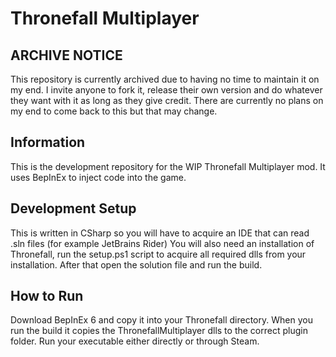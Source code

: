 # Thronefall Multiplayer

## ARCHIVE NOTICE
This repository is currently archived due to having no time to maintain it on my end.
I invite anyone to fork it, release their own version and do whatever they want with it as long as they give credit.
There are currently no plans on my end to come back to this but that may change.

## Information
This is the development repository for the WIP Thronefall Multiplayer mod.
It uses BepInEx to inject code into the game.

## Development Setup

This is written in CSharp so you will have to acquire an IDE that can read .sln files (for example JetBrains Rider)
You will also need an installation of Thronefall, run the setup.ps1 script to acquire all required dlls from your installation.
After that open the solution file and run the build.

## How to Run

Download BepInEx 6 and copy it into your Thronefall directory.
When you run the build it copies the ThronefallMultiplayer dlls to the correct plugin folder.
Run your executable either directly or through Steam.

